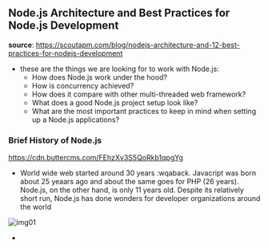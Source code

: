 ## Node.js Architecture and Best Practices for Node.js Development

**source**: https://scoutapm.com/blog/nodejs-architecture-and-12-best-practices-for-nodejs-development

- these are the things we are looking for to work with Node.js:
  - How does Node.js work under the hood?
  - How is concurrency achieved?
  - How does it compare with other multi-threaded web framework?
  - What does a good Node.js project setup look like?
  - What are the most important practices to keep in mind when setting up a Node.js
    applications?

### Brief History of Node.js

https://cdn.buttercms.com/FEhzXv3S5QoRkb1qpgYg

- World wide web started around 30 years :wqaback. Javacript was born about 25 yeaars ago and
  about the same goes for PHP (26 years). Node.js, on the other hand, is only 11 years old.
  Despite its relatively short run, Node.js has done wonders for developer organizations
  around the world

![img01](https://cdn.buttercms.com/FEhzXv3S5QoRkb1qpgYg)

-
